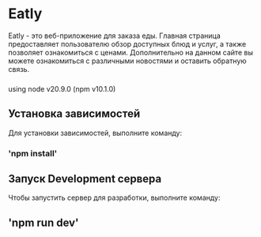 # Eatly

Eatly - это веб-приложение для заказа еды. Главная страница предоставляет пользователю обзор доступных блюд и услуг, а также позволяет ознакомиться с ценами. Дополнительно на данном сайте вы можете ознакомиться с различными новостями и оставить обратную связь.

###
using node v20.9.0 (npm v10.1.0)

## Установка зависимостей

Для установки зависимостей, выполните команду: 
### 'npm install'

## Запуск Development сервера

Чтобы запустить сервер для разработки, выполните команду:
## 'npm run dev'

